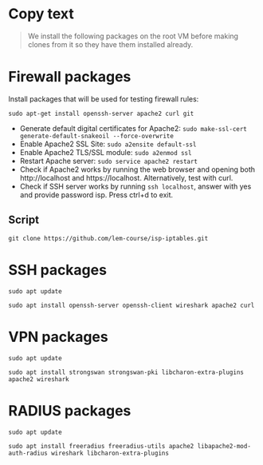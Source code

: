 # Copy text
> We install the following packages on the root VM before making clones from it so they have them installed already.

# Firewall packages
Install packages that will be used for testing firewall rules:
```
sudo apt-get install openssh-server apache2 curl git
```

- Generate default digital certificates for Apache2: `sudo make-ssl-cert generate-default-snakeoil --force-overwrite`
- Enable Apache2 SSL Site: `sudo a2ensite default-ssl`
- Enable Apache2 TLS/SSL module: `sudo a2enmod ssl`
- Restart Apache server: `sudo service apache2 restart`
- Check if Apache2 works by running the web browser and opening both http://localhost and https://localhost. Alternatively, test with curl.
- Check if SSH server works by running `ssh localhost`, answer with yes and provide password isp. Press ctrl+d to exit.

## Script
`git clone https://github.com/lem-course/isp-iptables.git`

# SSH packages
```
sudo apt update

sudo apt install openssh-server openssh-client wireshark apache2 curl
```

# VPN packages
```
sudo apt update

sudo apt install strongswan strongswan-pki libcharon-extra-plugins apache2 wireshark
```

# RADIUS packages
```
sudo apt update

sudo apt install freeradius freeradius-utils apache2 libapache2-mod-auth-radius wireshark libcharon-extra-plugins
```
